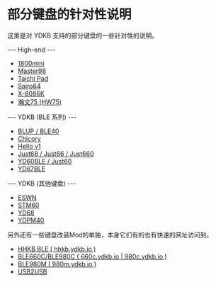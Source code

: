 # 部分键盘的针对性说明

这里是对 YDKB 支持的部分键盘的一些针对性的说明。

 --- High-end ---
  * [1800mini](keyboards/1800mini)
  * [Master98](keyboards/master98)
  * [Taichi Pad](keyboards/taichi-pad)
  * [Sairo64](keyboards/sairo64)
  * [X-8086K](keyboards/x-8086k)
  * [瀚文75 (HW75)](keyboards/hw75)
  
 --- YDKB (BLE 系列) ---
  * [BLUP / BLE40](keyboards/blup)
  * [Chicory](keyboards/chicory)
  * [Hello v1](keyboards/hello_v1)
  * [Just68 / Just66 / Just660](keyboards/just)
  * [YD60BLE / Just60](keyboards/yd60ble)
  * [YD67BLE](keyboards/yd67ble)

--- YDKB (其他键盘) ---
  * [ESWN](keyboards/eswn)
  * [STM60](keyboards/stm60)
  * [YD68](keyboards/yd68)
  * [YDPM40](keyboards/ydpm40)


另外还有一些键盘改装Mod的单独，本身它们有的也有快速的网址访问到。

  * [HHKB BLE ( hhkb.ydkb.io )](keyboards/hhkb-ble)
  * [BLE660C/BLE980C ( 660c.ydkb.io | 980c.ydkb.io )](keyboards/ble660c_980c)
  * [BLE980M ( 980m.ydkb.io )](keyboards/ble980m)
  * [USB2USB](keyboards/usb2usb)